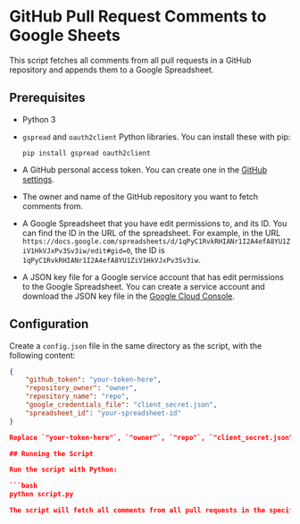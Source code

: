 # GitHub Pull Request Comments to Google Sheets

This script fetches all comments from all pull requests in a GitHub repository and appends them to a Google Spreadsheet.

## Prerequisites

- Python 3
- `gspread` and `oauth2client` Python libraries. You can install these with pip:

    ```
    pip install gspread oauth2client
    ```

- A GitHub personal access token. You can create one in the [GitHub settings](https://github.com/settings/tokens).
- The owner and name of the GitHub repository you want to fetch comments from.
- A Google Spreadsheet that you have edit permissions to, and its ID. You can find the ID in the URL of the spreadsheet. For example, in the URL `https://docs.google.com/spreadsheets/d/1qPyC1RvkRHIANr1I2A4efA8YU1ZiV1HkVJxPv3Sv3iw/edit#gid=0`, the ID is `1qPyC1RvkRHIANr1I2A4efA8YU1ZiV1HkVJxPv3Sv3iw`.
- A JSON key file for a Google service account that has edit permissions to the Google Spreadsheet. You can create a service account and download the JSON key file in the [Google Cloud Console](https://console.cloud.google.com/).

## Configuration

Create a `config.json` file in the same directory as the script, with the following content:

```json
{
    "github_token": "your-token-here",
    "repository_owner": "owner",
    "repository_name": "repo",
    "google_credentials_file": "client_secret.json",
    "spreadsheet_id": "your-spreadsheet-id"
}

Replace `"your-token-here"`, `"owner"`, `"repo"`, `"client_secret.json"`, and `"your-spreadsheet-id"` with your own values.

## Running the Script

Run the script with Python:

```bash
python script.py

The script will fetch all comments from all pull requests in the specified GitHub repository and append them to the specified Google Spreadsheet. Each row in the spreadsheet will contain the number of the pull request, the username of the commenter, the body of the comment, the date of the comment, and the URL of the comment.
